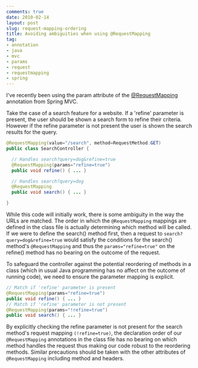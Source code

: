 ```yaml
---
comments: true
date: 2010-02-14
layout: post
slug: request-mapping-ordering
title: Avoiding ambiguities when using @RequestMapping
tag:
- annotation
- java
- mvc
- params
- request
- requestmapping
- spring
---
```


I've recently been using the param attribute of the [@RequestMapping](http://static.springsource.org/spring/docs/3.0.x/javadoc-api/org/springframework/web/bind/annotation/RequestMapping.html) annotation from Spring MVC.

Take the case of a search feature for a website.  If a 'refine' parameter is present, the user should be shown a search form to refine their criteria. However if the refine parameter is not present the user is shown the search results for the query.

``` java
@RequestMapping(value="/search", method=RequestMethod.GET)
public class SearchController {

  // Handles search?query=dog&refine=true
  @RequestMapping(params="refine=true")
  public void refine() { ... }

  // Handles search?query=dog
  @RequestMapping
  public void search() { ... }

}
```

While this code will initially work, there is some ambiguity in the way the URLs are matched.  The order in which the `@RequestMapping` mappings are defined in the class file is actually determining which method will be called.  If we were to define the search() method first, then a request to `search?query=dog&refine=true` would satisfy the conditions for the search() method's `@RequestMapping` and thus the `params="refine=true"` on the refine() method has no bearing on the outcome of the request.

To safeguard the controller against the potential reordering of methods in a class (which in usual Java programming has no affect on the outcome of running code), we need to ensure the parameter mapping is explicit.

``` java
// Match if 'refine' parameter is present
@RequestMapping(params="refine=true")
public void refine() { ... }
// Match if 'refine' parameter is not present
@RequestMapping(params="!refine=true")
public void search() { ... }
```

By explicitly checking the refine parameter is not present for the search method's request mapping `(!refine=true)`, the declaration order of our `@RequestMapping` annotations in the class file has no bearing on which method handles the request thus making our code robust to the reordering methods.  Similar precautions should be taken with the other attributes of `@RequestMapping` including method and headers.
